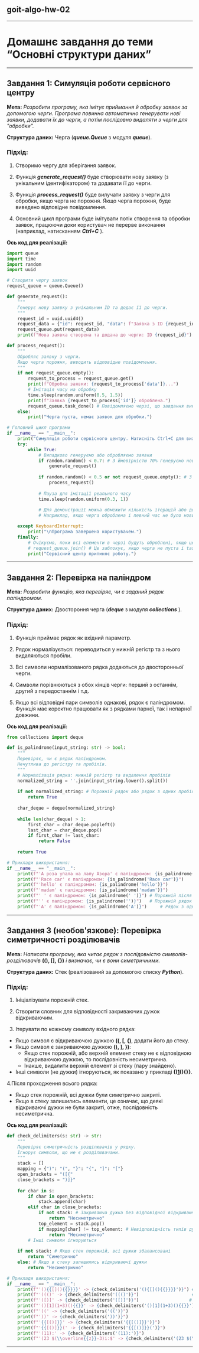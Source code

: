 ## goit-algo-hw-02

------------


# Домашнє завдання до теми “Основні структури даних”

------------


## Завдання 1: Симуляція роботи сервісного центру

**Мета:** *Розробити програму, яка імітує приймання й обробку заявок за допомогою черги.  Програма повинна автоматично генерувати нові заявки, додавати їх до черги, а потім послідовно видаляти з черги для "обробки".*

**Структура даних:** Черга (***queue.Queue*** з модуля ***queue***).

### Підхід:

1. Створимо чергу для зберігання заявок.

2. Функція ***generate_request()*** буде створювати нову заявку (з унікальним ідентифікатором) та додавати її до черги. 

3. Функція ***process_request()*** буде вилучати заявку з черги для обробки, якщо черга не порожня.  Якщо черга порожня, буде виведено відповідне повідомлення.

4. Основний цикл програми буде імітувати потік створення та обробки заявок, працюючи доки користувач не перерве виконання (наприклад, натисканням ***Ctrl+C*** ).

**Ось код для реалізації:**

````python
import queue
import time
import random
import uuid

# Створити чергу заявок
request_queue = queue.Queue()

def generate_request():
    """
    Генерує нову заявку з унікальним ID та додає її до черги.
    """
    request_id = uuid.uuid4()
    request_data = {"id": request_id, "data": f"Заявка з ID {request_id}"}
    request_queue.put(request_data)
    print(f"Нова заявка створена та додана до черги: ID {request_id}")

def process_request():
    """
    Обробляє заявку з черги.
    Якщо черга порожня, виводить відповідне повідомлення.
    """
    if not request_queue.empty():
        request_to_process = request_queue.get()
        print(f"Обробка заявки: {request_to_process['data']}...")
        # Імітація часу на обробку
        time.sleep(random.uniform(0.5, 1.5))
        print(f"Заявка {request_to_process['id']} оброблена.")
        request_queue.task_done() # Повідомляємо черзі, що завдання виконано (для join())
    else:
        print("Черга пуста, немає заявок для обробки.")

# Головний цикл програми
if __name__ == "__main__":
    print("Симуляція роботи сервісного центру. Натисніть Ctrl+C для виходу.")
    try:
        while True:
            # Випадково генеруємо або обробляємо заявки
            if random.random() < 0.7: # З ймовірністю 70% генеруємо нову заявку
                generate_request()
            
            if random.random() < 0.5 or not request_queue.empty(): # З ймовірністю 50% або якщо черга не пуста
                process_request()
            
            # Пауза для імітації реального часу
            time.sleep(random.uniform(0.3, 1))
            
            # Для демонстрації можна обмежити кількість ітерацій або додати умову виходу
            # Наприклад, якщо черга оброблена і певний час не було нових заявок

    except KeyboardInterrupt:
        print("\nПрограма завершена користувачем.")
    finally:
        # Очікуємо, поки всі елементи в черзі будуть оброблені, якщо це потрібно
        # request_queue.join() # Це заблокує, якщо черга не пуста і task_done не викликався для всіх елементів
        print("Сервісний центр припиняє роботу.")
````

------------


## Завдання 2: Перевірка на паліндром

**Мета:** *Розробити функцію, яка перевіряє, чи є заданий рядок паліндромом.*

**Структура даних:** Двостороння черга (***deque*** з модуля ***collections*** ).

### Підхід:

1. Функція приймає рядок як вхідний параметр.

2. Рядок нормалізується: переводиться у нижній регістр та з нього видаляються пробіли.

3. Всі символи нормалізованого рядка додаються до двосторонньої черги.

4. Символи порівнюються з обох кінців черги: перший з останнім, другий з передостаннім і т.д.

5. Якщо всі відповідні пари символів однакові, рядок є паліндромом. Функція має коректно працювати як з рядками парної, так і непарної довжини.

**Ось код для реалізації:**

```python
from collections import deque

def is_palindrome(input_string: str) -> bool:
    """
    Перевіряє, чи є рядок паліндромом.
    Нечутлива до регістру та пробілів.
    """
    # Нормалізація рядка: нижній регістр та видалення пробілів
    normalized_string = ''.join(input_string.lower().split())
    
    if not normalized_string: # Порожній рядок або рядок з одних пробілів вважається паліндромом
        return True
        
    char_deque = deque(normalized_string)
    
    while len(char_deque) > 1:
        first_char = char_deque.popleft()
        last_char = char_deque.pop()
        if first_char != last_char:
            return False
            
    return True

# Приклади використання:
if __name__ == "__main__":
    print(f"'А роза упала на лапу Азора' є паліндромом: {is_palindrome('А роза упала на лапу Азора')}")
    print(f"'Race car' є паліндромом: {is_palindrome('Race car')}")
    print(f"'hello' є паліндромом: {is_palindrome('hello')}")
    print(f"'madam' є паліндромом: {is_palindrome('madam')}")
    print(f"' ' є паліндромом: {is_palindrome(' ')}") # Порожній після нормалізації
    print(f"'' є паліндромом: {is_palindrome('')}")   # Порожній рядок
    print(f"'A' є паліндромом: {is_palindrome('A')}")     # Рядок з одного символу
```

------------


## Завдання 3 (необов'язкове): Перевірка симетричності розділювачів

**Мета:** *Написати програму, яка читає рядок з послідовністю символів-розділювачів* **((), [], {})** *і визначає, чи є вони симетричними.*

**Структура даних:** Стек (реалізований за допомогою списку ***Python***).

### Підхід:

1. Ініціалізувати порожній стек.

1. Створити словник для відповідності закриваючих дужок відкриваючим.

1. Ітерувати по кожному символу вхідного рядка:
- Якщо символ є відкриваючою дужкою **((, [, {)**, додати його до стеку.
- Якщо символ є закриваючою дужкою **(), ], })**:
    - Якщо стек порожній, або верхній елемент стеку не є відповідною відкриваючою дужкою, то послідовність несиметрична.
    - Інакше, видалити верхній елемент зі стеку (пару знайдено).
- Інші символи (не дужки) ігноруються, як показано у прикладі **()[1](1+3)(){}}**. 

4.Після проходження всього рядка:
- Якщо стек порожній, всі дужки були симетрично закриті.
- Якщо в стеку залишились елементи, це означає, що деякі відкриваючі дужки не були закриті, отже, послідовність несиметрична.

**Ось код для реалізації:**

```python
def check_delimiters(s: str) -> str:
    """
    Перевіряє симетричність розділювачів у рядку.
    Ігнорує символи, що не є розділювачами.
    """
    stack = []
    mapping = {")": "(", "}": "{", "]": "["}
    open_brackets = "([{"
    close_brackets = ")]}"
    
    for char in s:
        if char in open_brackets:
            stack.append(char)
        elif char in close_brackets:
            if not stack: # Закриваюча дужка без відповідної відкриваючої
                return "Несиметрично"
            top_element = stack.pop()
            if mapping[char] != top_element: # Невідповідність типів дужок
                return "Несиметрично"
        # Інші символи ігноруються
        
    if not stack: # Якщо стек порожній, всі дужки збалансовані
        return "Симетрично"
    else: # Якщо в стеку залишились відкриваючі дужки
        return "Несиметрично"

# Приклади використання:
if __name__ == "__main__":
    print(f"'(){{[](){{}}}}' -> {check_delimiters('(){[](){{}}}}')}") # Симетрично [cite: 12] (змінено для чистоти прикладу з ДЗ)
    print(f"'((()' -> {check_delimiters('((()')}")                    # Несиметрично [cite: 12]
    print(f"'([)]' -> {check_delimiters('([)]')}")                   # Несиметрично (припускаючи, що '(.' означало такий випадок)
    print(f"'()[1](1+3)(){{}}' -> {check_delimiters('()[1](1+3)(){{}}')}") # Симетрично [cite: 12]
    print(f"'((' -> {check_delimiters('((')}")                         # Несиметрично
    print(f"'))' -> {check_delimiters('))')}")                         # Несиметрично
    print(f"'{{[()]}}' -> {check_delimiters('{{[()]}}')}")               # Симетрично
    print(f"'{{[()]}}(' -> {check_delimiters('{{[()]}}(')}")             # Несиметрично
    print(f"'(11):' -> {check_delimiters('(11):')}")                   # Несиметрично (якщо дужки - частина виразу) [cite: 12]
    print(f"'(23 $(\\overline{{z}}-3)i:$' -> {check_delimiters('(23 $(\\overline{{z}}-3)i:')}") # Несиметрично (якщо дужки - частина виразу) [cite: 12]
```

------------
